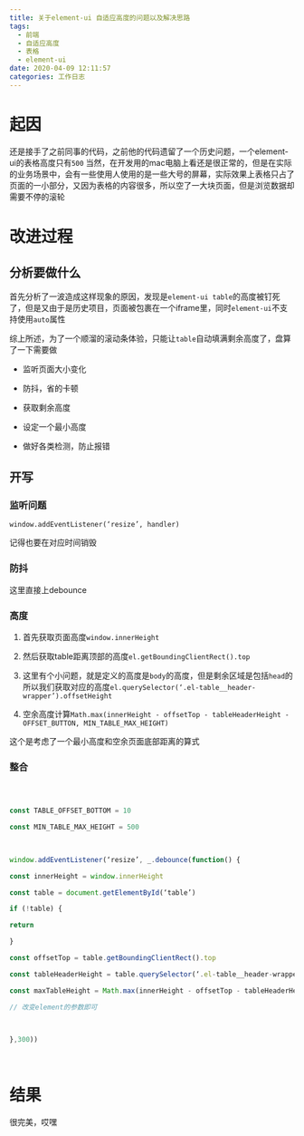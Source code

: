 ```yaml
---
title: 关于element-ui 自适应高度的问题以及解决思路
tags:
  - 前端
  - 自适应高度
  - 表格
  - element-ui
date: 2020-04-09 12:11:57
categories: 工作日志
---
```


# 起因

还是接手了之前同事的代码，之前他的代码遗留了一个历史问题，一个element-ui的表格高度只有`500` 当然，在开发用的mac电脑上看还是很正常的，但是在实际的业务场景中，会有一些使用人使用的是一些大号的屏幕，实际效果上表格只占了页面的一小部分，又因为表格的内容很多，所以空了一大块页面，但是浏览数据却需要不停的滚轮

  

# 改进过程

## 分析要做什么

首先分析了一波造成这样现象的原因，发现是`element-ui table`的高度被钉死了，但是又由于是历史项目，页面被包裹在一个iframe里，同时`element-ui`不支持使用`auto`属性

  

综上所述，为了一个顺溜的滚动条体验，只能让`table`自动填满剩余高度了，盘算了一下需要做

  

* 监听页面大小变化

* 防抖，省的卡顿

* 获取剩余高度

* 设定一个最小高度

* 做好各类检测，防止报错

  

## 开写

### 监听问题

  

`window.addEventListener(‘resize’, handler)`

  

记得也要在对应时间销毁

  

### 防抖

这里直接上debounce

  

### 高度

1. 首先获取页面高度`window.innerHeight`

  

2. 然后获取table距离顶部的高度`el.getBoundingClientRect().top`

  

3. 这里有个小问题，就是定义的高度是`body`的高度，但是剩余区域是包括`head`的所以我们获取对应的高度`el.querySelector(‘.el-table__header-wrapper’).offsetHeight`

  

4. 空余高度计算`Math.max(innerHeight - offsetTop - tableHeaderHeight - OFFSET_BUTTON, MIN_TABLE_MAX_HEIGHT)`

  

这个是考虑了一个最小高度和空余页面底部距离的算式

  
  

### 整合

  

```javascript

  

const TABLE_OFFSET_BOTTOM = 10

const MIN_TABLE_MAX_HEIGHT = 500

  

window.addEventListener(‘resize’, _.debounce(function() {

const innerHeight = window.innerHeight

const table = document.getElementById(‘table’)

if (!table) {

return

}

const offsetTop = table.getBoundingClientRect().top

const tableHeaderHeight = table.querySelector(‘.el-table__header-wrapper’).offsetHeight

const maxTableHeight = Math.max(innerHeight - offsetTop - tableHeaderHeight - TABLE_OFFSET_BOTTOM, MIN_TABLE_MAX_HEIGHT)

// 改变element的参数即可

  

},300))

  

```

  

# 结果

很完美，哎嘿